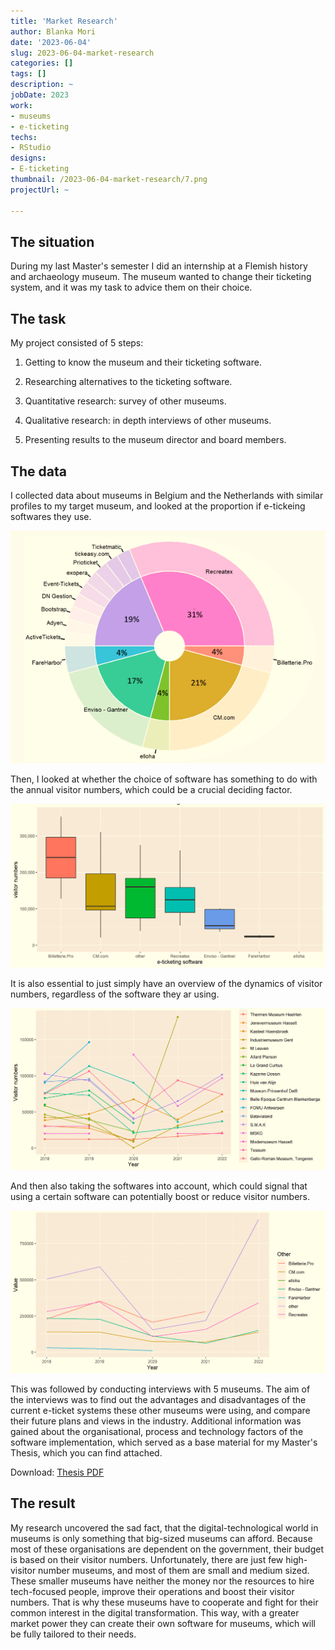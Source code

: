 ```yaml
---
title: 'Market Research'
author: Blanka Mori
date: '2023-06-04'
slug: 2023-06-04-market-research
categories: []
tags: [] 
description: ~
jobDate: 2023
work: 
- museums
- e-ticketing
techs: 
- RStudio  
designs: 
- E-ticketing
thumbnail: /2023-06-04-market-research/7.png
projectUrl: ~

---
```


## The situation

During my last Master's semester I did an internship at a Flemish history and archaeology museum. The museum wanted to change their ticketing system, and it was my task to advice them on their choice.


## The task

My project consisted of 5 steps:

1. Getting to know the museum and their ticketing software.

2. Researching alternatives to the ticketing software.

3. Quantitative research: survey of other museums.

4. Qualitative research: in depth interviews of other museums.
 
5. Presenting results to the museum director and board members.


## The data

I collected data about museums in Belgium and the Netherlands with similar profiles to my target museum, and looked at the proportion if e-tickeing softwares they use.

![](donut1.png)


Then, I looked at whether the choice of software has something to do with the annual visitor numbers, which could be a crucial deciding factor.

![](box1.png)

It is also essential to just simply have an overview of the dynamics of visitor numbers, regardless of the software they ar using.

![](time1.png)

And then also taking the softwares into account, which could signal that using a certain software can potentially boost or reduce visitor numbers.

![](time2.png)


This was followed by conducting interviews with 5 museums. The aim of the interviews was to find out the advantages and disadvantages of the current e-ticket systems these other museums were using, and compare their future plans and views in the industry. Additional information was gained about the organisational, process and technology factors of the software implementation, which served as a base material for my Master's Thesis, which you can find attached.

Download: [Thesis PDF](Data-Driven-Strategies-in-Museums.pdf)


## The result

My research uncovered the sad fact, that the digital-technological world in museums is only something that big-sized museums can afford. Because most of  these organisations are dependent on the government, their budget is based on their visitor numbers. Unfortunately, there are just few high-visitor number museums, and most of them are small and medium sized. These smaller museums have neither the money nor the resources to hire tech-focused people, improve their operations and boost their visitor numbers. That is why these museums have to cooperate and fight for their common interest in the digital transformation. This way, with a greater market power they can create their own software for museums, which will be fully tailored to their needs.





